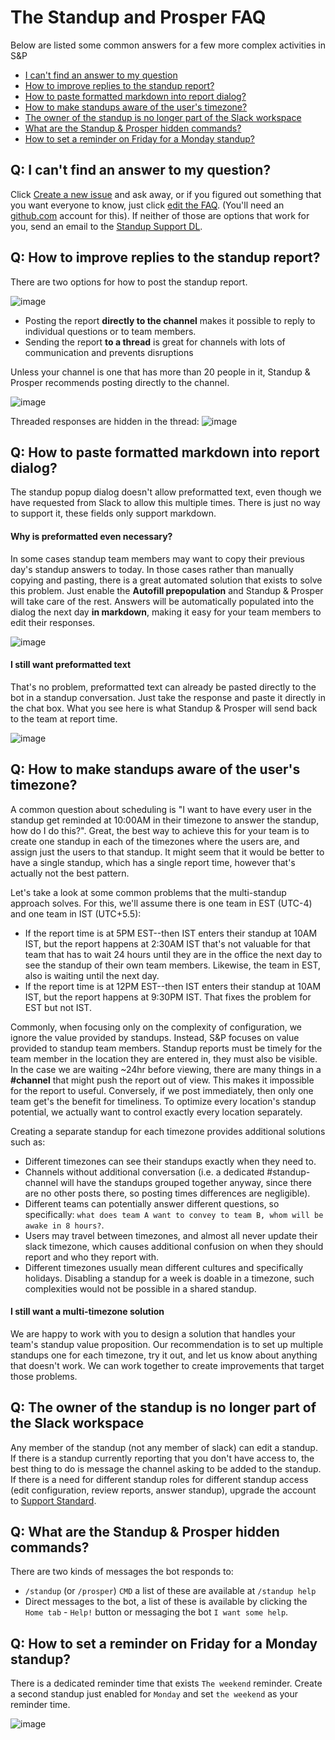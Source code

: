 # The Standup and Prosper FAQ
Below are listed some common answers for a few more complex activities in S&P

* [I can't find an answer to my question](#q-i-cant-find-an-answer-to-my-question)
* [How to improve replies to the standup report?](#q-how-to-improve-replies-to-the-standup-report)
* [How to paste formatted markdown into report dialog?](#q-how-to-paste-formatted-markdown-into-report-dialog)
* [How to make standups aware of the user's timezone?](#q-how-to-make-standups-aware-of-the-users-timezone)
* [The owner of the standup is no longer part of the Slack workspace](#q-the-owner-of-the-standup-is-no-longer-part-of-the-slack-workspace)
* [What are the Standup & Prosper hidden commands?](#q-what-are-the-standup--prosper-hidden-commands)
* [How to set a reminder on Friday for a Monday standup?](#q-how-to-set-a-reminder-on-friday-for-a-monday-standup)

## Q: I can't find an answer to my question?
Click [Create a new issue](https://github.com/Teaminator/Standup-and-Prosper-FAQ/issues/new) and ask away, or if you figured out something that you want everyone to know, just click [edit the FAQ](https://github.com/Teaminator/Standup-and-Prosper-FAQ/edit/main/README.md). (You'll need an [github.com](https://github.com) account for this). If neither of those are options that work for you, send an email to the [Standup Support DL](mailto:faq-support@teaminator.io).

## Q: How to improve replies to the standup report?
There are two options for how to post the standup report.

![image](https://user-images.githubusercontent.com/5056218/145066466-1f7031b9-d624-4ecd-9d78-479cf1b5da78.png)
* Posting the report **directly to the channel** makes it possible to reply to individual questions or to team members.
* Sending the report **to a thread** is great for channels with lots of communication and prevents disruptions

Unless your channel is one that has more than 20 people in it, Standup & Prosper recommends posting directly to the channel.

![image](https://user-images.githubusercontent.com/5056218/145067470-f826f9ca-8054-4138-8882-eaaa0932ebb1.png)

Threaded responses are hidden in the thread:
![image](https://user-images.githubusercontent.com/5056218/145558763-f18a8e37-6a50-4c81-b587-c38e5e3871d8.png)


## Q: How to paste formatted markdown into report dialog?
The standup popup dialog doesn't allow preformatted text, even though we have requested from Slack to allow this multiple times. There is just no way to support it, these fields only support markdown.

#### Why is preformatted even necessary?

In some cases standup team members may want to copy their previous day's standup answers to today. In those cases rather than manually copying and pasting, there is a great automated solution that exists to solve this problem. Just enable the **Autofill prepopulation** and Standup & Prosper will take care of the rest. Answers will be automatically populated into the dialog the next day **in markdown**, making it easy for your team members to edit their responses.

![image](https://user-images.githubusercontent.com/5056218/145195899-ed573dfd-c55e-426a-af2e-19ab0b069a28.png)

#### I still want preformatted text
That's no problem, preformatted text can already be pasted directly to the bot in a standup conversation. Just take the response and paste it directly in the chat box. What you see here is what Standup & Prosper will send back to the team at report time.

![image](https://user-images.githubusercontent.com/5056218/145196748-ca6fe163-5a85-4c50-98da-5d854c091b05.png)

## Q: How to make standups aware of the user's timezone?
A common question about scheduling is "I want to have every user in the standup get reminded at 10:00AM in their timezone to answer the standup, how do I do this?". Great, the best way to achieve this for your team is to create one standup in each of the timezones where the users are, and assign just the users to that standup. It might seem that it would be better to have a single standup, which has a single report time, however that's actually not the best pattern.

Let's take a look at some common problems that the multi-standup approach solves. For this, we'll assume there is one team in EST (UTC-4) and one team in IST (UTC+5.5):
* If the report time is at 5PM EST--then IST enters their standup at 10AM IST, but the report happens at 2:30AM IST that's not valuable for that team that has to wait 24 hours until they are in the office the next day to see the standup of their own team members. Likewise, the team in EST, also is waiting until the next day.
* If the report time is at 12PM EST--then IST enters their standup at 10AM IST, but the report happens at 9:30PM IST. That fixes the problem for EST but not IST.

Commonly, when focusing only on the complexity of configuration, we ignore the value provided by standups. Instead, S&P focuses on value provided to standup team members. Standup reports must be timely for the team member in the location they are entered in, they must also be visible. In the case we are waiting ~24hr before viewing, there are many things in a **#channel** that might push the report out of view. This makes it impossible for the report to useful. Conversely, if we post immediately, then only one team get's the benefit for timeliness. To optimize every location's standup potential, we actually want to control exactly every location separately.

Creating a separate standup for each timezone provides additional solutions such as:
* Different timezones can see their standups exactly when they need to.
* Channels without additional conversation (i.e. a dedicated #standup-channel will have the standups grouped together anyway, since there are no other posts there, so posting times differences are negligible).
* Different teams can potentially answer different questions, so specifically: `what does team A want to convey to team B, whom will be awake in 8 hours?`.
* Users may travel between timezones, and almost all never update their slack timezone, which causes additional confusion on when they should report and who they report with.
* Different timezones usually mean different cultures and specifically holidays. Disabling a standup for a week is doable in a timezone, such complexities would not be possible in a shared standup.

#### I still want a multi-timezone solution
We are happy to work with you to design a solution that handles your team's standup value proposition. Our recommendation is to set up multiple standups one for each timezone, try it out, and let us know about anything that doesn't work. We can work together to create improvements that target those problems.

## Q: The owner of the standup is no longer part of the Slack workspace
Any member of the standup (not any member of slack) can edit a standup. If there is a standup currently reporting that you don't have access to, the best thing to do is message the channel asking to be added to the standup. If there is a need for different standup roles for different standup access (edit configuration, review reports, answer standup), upgrade the account to [Support Standard](https://standup.teaminator.io/app/?install=false#/settings?focus=standard).

## Q: What are the Standup & Prosper hidden commands?
There are two kinds of messages the bot responds to:
* `/standup` (or `/prosper`) `CMD` a list of these are available at `/standup help`
* Direct messages to the bot, a list of these is available by clicking the `Home tab` - `Help!` button or messaging the bot `I want some help`.

## Q: How to set a reminder on Friday for a Monday standup?
There is a dedicated reminder time that exists `The weekend` reminder. Create a second standup just enabled for `Monday` and set `the weekend` as your reminder time.

![image](https://user-images.githubusercontent.com/5056218/132479086-f4e017d3-0f60-443e-85a0-dcb4ec23d421.png)
